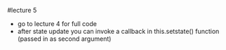 #lecture 5
- go to lecture 4 for full code 
- after state update you can invoke a callback 
in this.setstate() function (passed in as second argument)